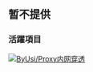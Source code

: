 ## 暂不提供

### 活躍項目
  [![ByUsi/Proxy内网穿透](https://gitee.com/byusi/proxy/widgets/widget_card.svg?colors=4183c4,ffffff,ffffff,e3e9ed,666666,9b9b9b)](https://gitee.com/byusi/proxy)